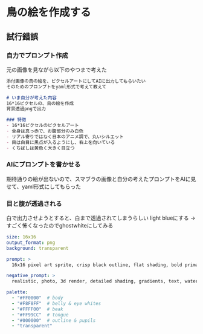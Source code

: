 # 鳥の絵を作成する
## 試行錯誤
### 自力でプロンプト作成
元の画像を見ながら以下のやつまで考えた
```md
添付画像の鳥の絵を、ピクセルアートにしてAIに出力してもらいたい
そのためのプロンプトをyaml形式で考えて教えて

# いま自分が考えた内容
16*16ピクセルの、鳥の絵を作成
背景透過pngで出力

### 特徴
- 16*16ピクセルのピクセルアート
- 全身は真っ赤で、お腹部分のみ白色
- リアル寄りではなく日本のアニメ調で、丸いシルエット
- 目は白目に黒点が入るようにし、右上を向いている
- くちばしは黄色く大きく目立つ
```

### AIにプロンプトを書かせる
期待通りの絵が出ないので、スマブラの画像と自分の考えたプロンプトをAIに見せて、yaml形式にしてもらった

### 目と腹が透過される
白で出力させようとすると、白まで透過されてしまうらしい
light blueにする → すごく怖くなったのでghostwhiteにしてみる

```yaml
size: 16x16
output_format: png
background: transparent

prompt: >
  16x16 pixel art sprite, crisp black outline, flat shading, bold primary colors, Japanese anime style, of a round red cartoon bird with a ghostwhite belly, an oversized yellow beak, big ghostwhite eyes with black pupils looking up‑right, two stick‑like legs, transparent background.

negative_prompt: >
  realistic, photo, 3d render, detailed shading, gradients, text, watermark, noise, blur

palette:
  - "#FF0000"  # body
  - "#F8F8FF"  # belly & eye whites
  - "#FFFF00"  # beak
  - "#FF99CC"  # tongue
  - "#000000"  # outline & pupils
  - "transparent"
```
